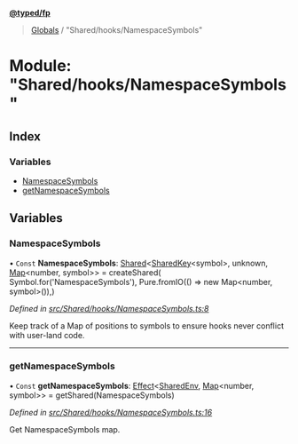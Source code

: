 **[@typed/fp](../README.md)**

> [Globals](../globals.md) / "Shared/hooks/NamespaceSymbols"

# Module: "Shared/hooks/NamespaceSymbols"

## Index

### Variables

* [NamespaceSymbols](_shared_hooks_namespacesymbols_.md#namespacesymbols)
* [getNamespaceSymbols](_shared_hooks_namespacesymbols_.md#getnamespacesymbols)

## Variables

### NamespaceSymbols

• `Const` **NamespaceSymbols**: [Shared](_shared_core_model_shared_.shared.md)\<[SharedKey](_shared_core_model_sharedkey_.sharedkey.md)\<symbol>, unknown, [Map](../interfaces/_shared_core_model_sharedkeystore_.sharedkeystore.md#map)\<number, symbol>> = createShared( Symbol.for('NamespaceSymbols'), Pure.fromIO(() => new Map\<number, symbol>()),)

*Defined in [src/Shared/hooks/NamespaceSymbols.ts:8](https://github.com/TylorS/typed-fp/blob/8639976/src/Shared/hooks/NamespaceSymbols.ts#L8)*

Keep track of a Map of positions to symbols to ensure
hooks never conflict with user-land code.

___

### getNamespaceSymbols

• `Const` **getNamespaceSymbols**: [Effect](_effect_effect_.effect.md)\<[SharedEnv](../interfaces/_shared_core_services_sharedenv_.sharedenv.md), [Map](../interfaces/_shared_core_model_sharedkeystore_.sharedkeystore.md#map)\<number, symbol>> = getShared(NamespaceSymbols)

*Defined in [src/Shared/hooks/NamespaceSymbols.ts:16](https://github.com/TylorS/typed-fp/blob/8639976/src/Shared/hooks/NamespaceSymbols.ts#L16)*

Get NamespaceSymbols map.

